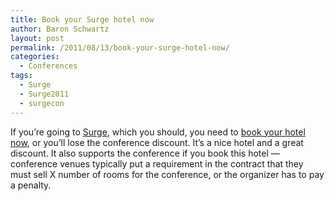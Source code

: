 ```yaml
---
title: Book your Surge hotel now
author: Baron Schwartz
layout: post
permalink: /2011/08/13/book-your-surge-hotel-now/
categories:
  - Conferences
tags:
  - Surge
  - Surge2011
  - surgecon
---
```

If you&#8217;re going to [Surge][1], which you should, you need to [book your hotel now][2], or you&#8217;ll lose the conference discount. It&#8217;s a nice hotel and a great discount. It also supports the conference if you book this hotel &#8212; conference venues typically put a requirement in the contract that they must sell X number of rooms for the conference, or the organizer has to pay a penalty.

 [1]: http://omniti.com/surge/2011/
 [2]: http://omniti.com/surge/2011/hotelandtravel